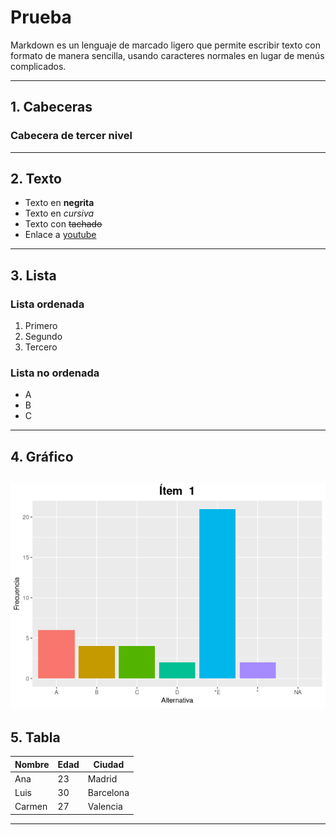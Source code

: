 # Prueba
Markdown es un lenguaje de marcado ligero que permite escribir texto con formato de manera sencilla, usando caracteres normales en lugar de menús complicados.

---

## 1. Cabeceras
### Cabecera de tercer nivel

---

## 2. Texto
- Texto en **negrita**
- Texto en *cursiva*
- Texto con ~~tachado~~
- Enlace a [youtube](https://www.youtube.com/watch?v=TufBDEhRXmg&list=RDtrfczdyZv1s&index=2)

---

## 3. Lista
### Lista ordenada
1. Primero
2. Segundo
3. Tercero

### Lista no ordenada
- A  
- B  
- C  

---

## 4. Gráfico
![gráfico](grafico.png)
---

## 5. Tabla
| Nombre   | Edad | Ciudad     |
|----------|------|------------|
| Ana      | 23   | Madrid     |
| Luis     | 30   | Barcelona  |
| Carmen   | 27   | Valencia   |

---
